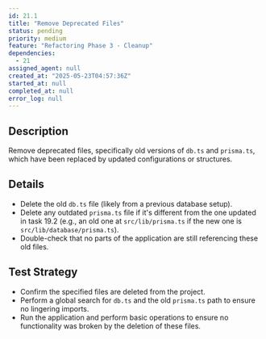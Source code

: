 ```yaml
---
id: 21.1
title: "Remove Deprecated Files"
status: pending
priority: medium
feature: "Refactoring Phase 3 - Cleanup"
dependencies:
  - 21
assigned_agent: null
created_at: "2025-05-23T04:57:36Z"
started_at: null
completed_at: null
error_log: null
---
```


## Description

Remove deprecated files, specifically old versions of `db.ts` and `prisma.ts`, which have been replaced by updated configurations or structures.

## Details

- Delete the old `db.ts` file (likely from a previous database setup).
- Delete any outdated `prisma.ts` file if it's different from the one updated in task 19.2 (e.g., an old one at `src/lib/prisma.ts` if the new one is `src/lib/database/prisma.ts`).
- Double-check that no parts of the application are still referencing these old files.

## Test Strategy

- Confirm the specified files are deleted from the project.
- Perform a global search for `db.ts` and the old `prisma.ts` path to ensure no lingering imports.
- Run the application and perform basic operations to ensure no functionality was broken by the deletion of these files.
